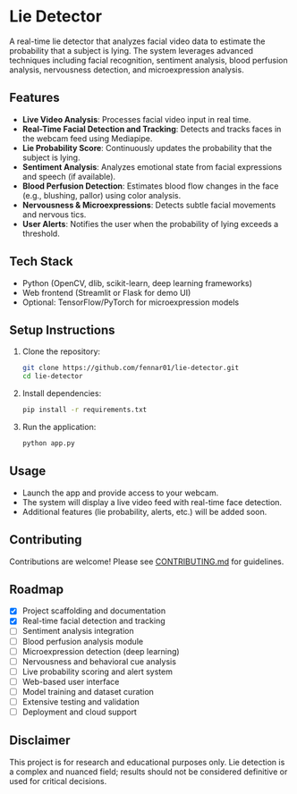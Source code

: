 # Lie Detector

A real-time lie detector that analyzes facial video data to estimate the probability that a subject is lying. The system leverages advanced techniques including facial recognition, sentiment analysis, blood perfusion analysis, nervousness detection, and microexpression analysis.

## Features
- **Live Video Analysis**: Processes facial video input in real time.
- **Real-Time Facial Detection and Tracking**: Detects and tracks faces in the webcam feed using Mediapipe.
- **Lie Probability Score**: Continuously updates the probability that the subject is lying.
- **Sentiment Analysis**: Analyzes emotional state from facial expressions and speech (if available).
- **Blood Perfusion Detection**: Estimates blood flow changes in the face (e.g., blushing, pallor) using color analysis.
- **Nervousness & Microexpressions**: Detects subtle facial movements and nervous tics.
- **User Alerts**: Notifies the user when the probability of lying exceeds a threshold.

## Tech Stack
- Python (OpenCV, dlib, scikit-learn, deep learning frameworks)
- Web frontend (Streamlit or Flask for demo UI)
- Optional: TensorFlow/PyTorch for microexpression models

## Setup Instructions
1. Clone the repository:
   ```bash
   git clone https://github.com/fennar01/lie-detector.git
   cd lie-detector
   ```
2. Install dependencies:
   ```bash
   pip install -r requirements.txt
   ```
3. Run the application:
   ```bash
   python app.py
   ```

## Usage
- Launch the app and provide access to your webcam.
- The system will display a live video feed with real-time face detection.
- Additional features (lie probability, alerts, etc.) will be added soon.

## Contributing
Contributions are welcome! Please see [CONTRIBUTING.md](CONTRIBUTING.md) for guidelines.

## Roadmap
- [x] Project scaffolding and documentation
- [x] Real-time facial detection and tracking
- [ ] Sentiment analysis integration
- [ ] Blood perfusion analysis module
- [ ] Microexpression detection (deep learning)
- [ ] Nervousness and behavioral cue analysis
- [ ] Live probability scoring and alert system
- [ ] Web-based user interface
- [ ] Model training and dataset curation
- [ ] Extensive testing and validation
- [ ] Deployment and cloud support

## Disclaimer
This project is for research and educational purposes only. Lie detection is a complex and nuanced field; results should not be considered definitive or used for critical decisions. 